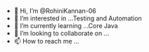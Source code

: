 - 👋 Hi, I’m @RohiniKannan-06
- 👀 I’m interested in ...Testing and Automation
- 🌱 I’m currently learning ...Core Java
- 💞️ I’m looking to collaborate on ...
- 📫 How to reach me ...

<!---
RohiniKannan-06/RohiniKannan-06 is a ✨ special ✨ repository because its `README.md` (this file) appears on your GitHub profile.
You can click the Preview link to take a look at your changes.
--->
